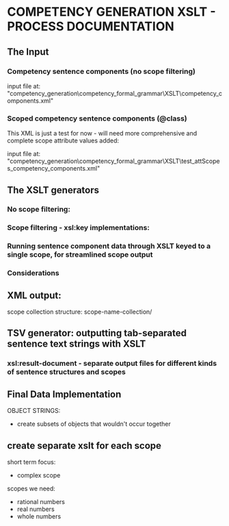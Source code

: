 # COMPETENCY GENERATION XSLT - PROCESS DOCUMENTATION

## The Input

### Competency sentence components (no scope filtering)
input file at: "competency_generation\competency_formal_grammar\XSLT\competency_components.xml"

### Scoped competency sentence components (@class)
This XML is just a test for now - will need more comprehensive and complete scope attribute values added:

input file at: "competency_generation\competency_formal_grammar\XSLT\test_attScopes_competency_components.xml"

## The XSLT generators


### No scope filtering:



### Scope filtering - xsl:key implementations:



### Running sentence component data through XSLT keyed to a single scope, for streamlined scope output

### Considerations

## XML output: 

scope collection structure:
    scope-name-collection/

## TSV generator: outputting tab-separated sentence text strings with XSLT

### xsl:result-document - separate output files for different kinds of sentence structures and scopes

## Final Data Implementation

OBJECT STRINGS:
- create subsets of objects that wouldn't occur together 



create separate xslt for each scope
- 

short term focus:

- complex scope

scopes we need:
- rational numbers
- real numbers 
- whole numbers

